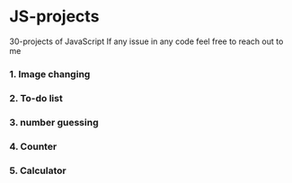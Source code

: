# JS-projects
30-projects of JavaScript
If any issue in any code feel free to reach out to me

<h3>1. Image changing </h3>
<h3>2. To-do list </h3>
<h3>3. number guessing<h3>
<h3>4. Counter </h3>
<h3>5. Calculator</h3>

